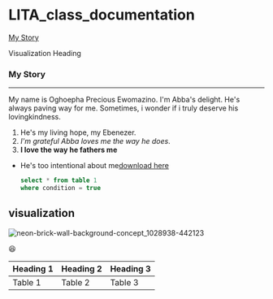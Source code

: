 # LITA_class_documentation

[My Story](#my-story)

Visualization
Heading

### My Story
---
My name is Oghoepha Precious Ewomazino. I'm Abba's delight. He's always paving way for me. Sometimes, i wonder if i truly deserve his lovingkindness. 
1. He's my living hope, my Ebenezer. 
2. *I'm grateful Abba loves me the way he does*.
3. **I love the way he fathers me**

- He's too intentional about me[download here](https://www.microsoft.com)
  ```SQL
  select * from table 1
  where condition = true
  ```
 ## visualization
 ![neon-brick-wall-background-concept_1028938-442123](https://github.com/user-attachments/assets/080efeb9-0b66-4b70-8854-cdf0548b7a8d)


😆

|Heading 1|Heading 2|Heading 3|
|---------|---------|---------|
|Table 1|Table 2|Table 3|
